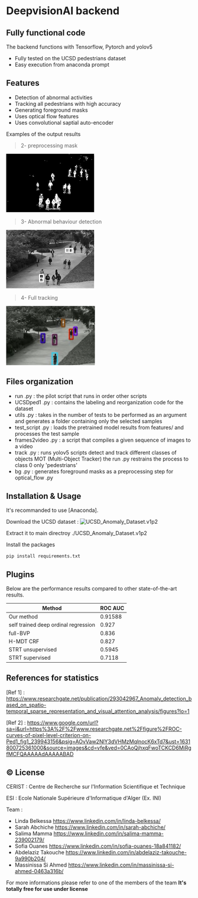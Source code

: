 # DeepvisionAI backend
## Fully functional code



The backend functions with Tensorflow, Pytorch and yolov5

- Fully tested on the UCSD pedestrians dataset 
- Easy execution from anaconda prompt

## Features

- Detection of abnormal activities 
- Tracking all pedestrians with high accuracy
- Generating foreground masks
- Uses optical flow features 
- Uses convolutional saptial auto-encoder 





Examples of the output results

>2- preprocessing mask 

![normal_mask](/out90.jpg)

>3- Abnormal behaviour detection

![abnormal_detected](/frame90.jpg)

>4- Full tracking
<img src="/tracking.png" width="240" height="160">


## Files organization

- run .py : the pilot script that runs in order other scripts
- UCSDped1 .py : contains the labeling and reorganization code for the dataset 
- utils .py : takes in the number of tests to be performed as an argument and generates a folder containing only the selected samples 
- test_script .py : loads the pretrained model results from features/ and processes the test sample
- frames2video .py : a script that compiles a given sequence of images to a video
- track .py : runs yolov5 scripts detect and track different classes of objects MOT (Multi-Object Tracker) the run .py restrains the process to class 0 only 'pedestrians'
- bg .py : generates foreground masks as a preprocessing step for optical_flow .py


## Installation & Usage

It's recommanded to use [Anaconda].

Download the UCSD dataset : ![UCSD_Anomaly_Dataset.v1p2](https://drive.google.com/file/d/11lXPcWBe75cHTa4qMiOIlX-NDIAfTHov/view?usp=sharing)

Extract it to main directroy ./UCSD_Anomaly_Dataset.v1p2

Install the packages

```
pip install requirements.txt
```



## Plugins

Below are the performance results compared to other state-of-the-art results.

| Method | ROC AUC|
| ------ | ------ |
| Our method | 0.91588 |
| self trained deep ordinal regression | 0.927 |
| full-BVP | 0.836 |
| H-MDT CRF | 0.827 |
| STRT unsupervised  | 0.5945 |
| STRT supervised | 0.7118 |

## References for statistics 

[Ref 1] : https://www.researchgate.net/publication/293042967_Anomaly_detection_based_on_spatio-temporal_sparse_representation_and_visual_attention_analysis/figures?lo=1

[Ref 2] : https://www.google.com/url?sa=i&url=https%3A%2F%2Fwww.researchgate.net%2Ffigure%2FROC-curves-of-pixel-level-criterion-on-Ped1_fig1_239943156&psig=AOvVaw2NlY3dVHMzMqlnocK6xTd7&ust=1631800725361000&source=images&cd=vfe&ved=0CAoQjhxqFwoTCKCD6MiRgfMCFQAAAAAdAAAAABAD

## ©️ License

CERIST : Centre de Recherche sur l'Information Scientifique et Technique

ESI : Ecole Nationale Supérieure d'Informatique d'Alger (Ex. INI)

Team :
- Linda Belkessa https://www.linkedin.com/in/linda-belkessa/
- Sarah Abchiche https://www.linkedin.com/in/sarah-abchiche/
- Salima Mamma https://www.linkedin.com/in/salima-mamma-239002179/
- Sofia Ouanes https://www.linkedin.com/in/sofia-ouanes-18a841182/
- Abdelaziz Takouche https://www.linkedin.com/in/abdelaziz-takouche-9a990b204/
- Massinissa Si Ahmed  https://www.linkedin.com/in/massinissa-si-ahmed-0463a316b/

For more informations please refer to one of the members of the team
**It's totally free for use under license**

